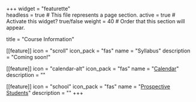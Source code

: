 +++
widget = "featurette"  
headless = true  # This file represents a page section.
active = true  # Activate this widget? true/false
weight = 40  # Order that this section will appear.

title = "Course Information"

[[feature]]
  icon = "scroll"
  icon_pack = "fas"
  name = "Syllabus"
  description = "Coming soon!"
  
[[feature]]
  icon = "calendar-alt"
  icon_pack = "fas"
  name = "[Calendar](/calendar)"
  description = ""  

[[feature]]
  icon = "school"
  icon_pack = "fas"
  name = "[Prospective Students](/faq)"
  description = ""
+++

